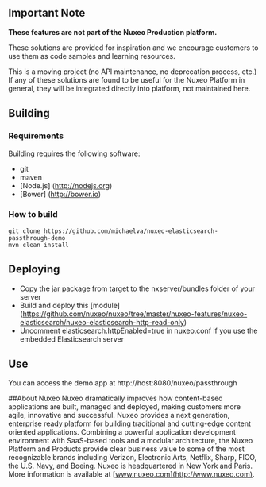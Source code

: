 ## Important Note

**These features are not part of the Nuxeo Production platform.**

These solutions are provided for inspiration and we encourage customers to use them as code samples and learning resources.

This is a moving project (no API maintenance, no deprecation process, etc.) If any of these solutions are found to be useful for the Nuxeo Platform in general, they will be integrated directly into platform, not maintained here.


## Building
### Requirements
Building requires the following software:
- git
- maven
- [Node.js] (http://nodejs.org)
- [Bower] (http://bower.io)

### How to build 
```
git clone https://github.com/michaelva/nuxeo-elasticsearch-passthrough-demo
mvn clean install
```

## Deploying
- Copy the jar package from target to the nxserver/bundles folder of your server
- Build and deploy this [module] (https://github.com/nuxeo/nuxeo/tree/master/nuxeo-features/nuxeo-elasticsearch/nuxeo-elasticsearch-http-read-only)
- Uncomment elasticsearch.httpEnabled=true in nuxeo.conf if you use the embedded Elasticsearch server

## Use
You can access the demo app at http://host:8080/nuxeo/passthrough

##About Nuxeo
Nuxeo dramatically improves how content-based applications are built, managed and deployed, making customers more agile, innovative and successful. Nuxeo provides a next generation, enterprise ready platform for building traditional and cutting-edge content oriented applications. Combining a powerful application development environment with SaaS-based tools and a modular architecture, the Nuxeo Platform and Products provide clear business value to some of the most recognizable brands including Verizon, Electronic Arts, Netflix, Sharp, FICO, the U.S. Navy, and Boeing. Nuxeo is headquartered in New York and Paris. More information is available at [www.nuxeo.com](http://www.nuxeo.com).